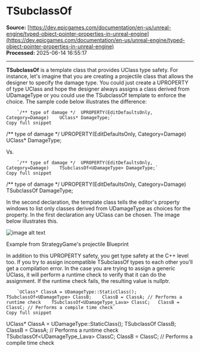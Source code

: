 # TSubclassOf

**Source:** [https://dev.epicgames.com/documentation/en-us/unreal-engine/typed-object-pointer-properties-in-unreal-engine](https://dev.epicgames.com/documentation/en-us/unreal-engine/typed-object-pointer-properties-in-unreal-engine)  
**Processed:** 2025-06-14 16:55:17

---

**TSubclassOf** is a template class that provides UClass type safety. For instance, let's imagine that you are creating a projectile class that allows the designer to specify the damage type. You could just create a UPROPERTY of type UClass and hope the designer always assigns a class derived from UDamageType or you could use the TSubclassOf template to enforce the choice. The sample code below illustrates the difference:

```
	`/** type of damage */ 	UPROPERTY(EditDefaultsOnly, Category=Damage) 	UClass* DamageType;`
Copy full snippet
```
/\*\* type of damage \*/ UPROPERTY(EditDefaultsOnly, Category=Damage) UClass\* DamageType;

Vs.

```
	`/** type of damage */ 	UPROPERTY(EditDefaultsOnly, Category=Damage) 	TSubclassOf<UDamageType> DamageType;`
Copy full snippet
```
/\*\* type of damage \*/ UPROPERTY(EditDefaultsOnly, Category=Damage) TSubclassOf<UDamageType> DamageType;

In the second declaration, the template class tells the editor's property windows to list only classes derived from UDamageType as choices for the property. In the first declaration any UClass can be chosen. The image below illustrates this.

![image alt text](https://d1iv7db44yhgxn.cloudfront.net/documentation/images/a9bf2ee2-a227-4382-8d6f-dfe8e8f20ae8/image_0.png)

Example from StrategyGame's projectile Blueprint

In addition to this UPROPERTY safety, you get type safety at the C++ level too. If you try to assign incompatible TSubclassOf types to each other you'll get a compilation error. In the case you are trying to assign a generic UClass, it will perform a runtime check to verify that it can do the assignment. If the runtime check fails, the resulting value is nullptr.

```
	`UClass* ClassA = UDamageType::StaticClass();  	TSubclassOf<UDamageType> ClassB;  	ClassB = ClassA; // Performs a runtime check  	TSubclassOf<UDamageType_Lava> ClassC;  	ClassB = ClassC; // Performs a compile time check`
Copy full snippet
```
UClass\* ClassA = UDamageType::StaticClass(); TSubclassOf<UDamageType> ClassB; ClassB = ClassA; // Performs a runtime check TSubclassOf<UDamageType\_Lava> ClassC; ClassB = ClassC; // Performs a compile time check